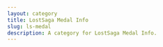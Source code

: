 ```yaml
---
layout: category
title: LostSaga Medal Info
slug: ls-medal
description: A category for LostSaga Medal Info.
---
```


